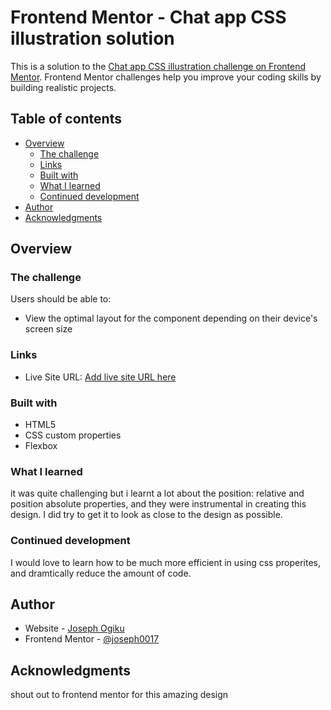 # Frontend Mentor - Chat app CSS illustration solution

This is a solution to the [Chat app CSS illustration challenge on Frontend Mentor](https://www.frontendmentor.io/challenges/chat-app-css-illustration-O5auMkFqY). Frontend Mentor challenges help you improve your coding skills by building realistic projects. 

## Table of contents

- [Overview](#overview)
  - [The challenge](#the-challenge)
  - [Links](#links)
  - [Built with](#built-with)
  - [What I learned](#what-i-learned)
  - [Continued development](#continued-development)
- [Author](#author)
- [Acknowledgments](#acknowledgments)

## Overview

### The challenge

Users should be able to:

- View the optimal layout for the component depending on their device's screen size

### Links
- Live Site URL: [Add live site URL here](https://joseph0017.github.io/chat-app-css-illustration/)

### Built with

- HTML5
- CSS custom properties
- Flexbox

### What I learned

it was quite challenging but i learnt a lot about the position: relative and position absolute properties,
and they were instrumental in creating this design. I did try to get it to look as close to the design as possible.
### Continued development

I would love to learn how to be much more efficient in using css properites, and dramtically reduce the amount of code.

## Author

- Website - [Joseph Ogiku](https://joseph0017.github.io/chat-app-css-illustration/)
- Frontend Mentor - [@joseph0017](https://www.frontendmentor.io/profile/joseph0017)

## Acknowledgments

shout out to frontend mentor for this amazing design
